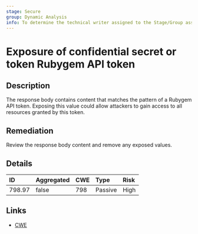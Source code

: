 ```yaml
---
stage: Secure
group: Dynamic Analysis
info: To determine the technical writer assigned to the Stage/Group associated with this page, see https://about.gitlab.com/handbook/product/ux/technical-writing/#assignments
---
```


# Exposure of confidential secret or token Rubygem API token

## Description

The response body contains content that matches the pattern of a Rubygem API token.
Exposing this value could allow attackers to gain access to all resources granted by this token.

## Remediation

Review the response body content and remove any exposed values.

## Details

| ID | Aggregated | CWE | Type | Risk |
|:---|:--------|:--------|:--------|:--------|
| 798.97 | false | 798 | Passive | High |

## Links

- [CWE](https://cwe.mitre.org/data/definitions/798.html)
